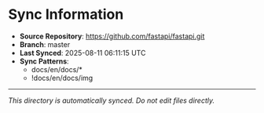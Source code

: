# Sync Information

- **Source Repository**: https://github.com/fastapi/fastapi.git
- **Branch**: master
- **Last Synced**: 2025-08-11 06:11:15 UTC
- **Sync Patterns**:
  - docs/en/docs/*
  - !docs/en/docs/img

---
*This directory is automatically synced. Do not edit files directly.*
